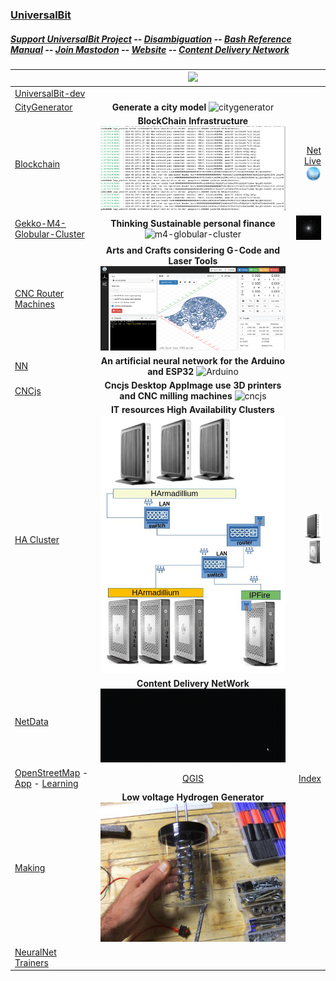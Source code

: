 ### [UniversalBit](https://github.com/universalbit-dev) 

##### [Support UniversalBit Project](https://github.com/universalbit-dev/universalbit-dev/tree/main/support) -- [Disambiguation](https://en.wikipedia.org/wiki/Wikipedia:Disambiguation) -- [Bash Reference Manual](https://www.gnu.org/software/bash/manual/html_node/index.html) -- [Join Mastodon](https://mastodon.social/invite/wTHp2hSD) -- [Website](https://www.universalbit.it/) -- [Content Delivery Network](https://universalbitcdn.it/)
|    | <img src="https://github.com/universalbit-dev/universalbit-dev/blob/main/gif/nebula/nebula_loop.gif" width="auto"></img> |  |
|--------------|:-----:|-----------:|
| [UniversalBit-dev](https://github.com/universalbit-dev/universalbit-dev) | | |
| [CityGenerator](https://github.com/universalbit-dev/CityGenerator)     | <strong>Generate a city model</strong> ![citygenerator](https://github.com/universalbit-dev/CityGenerator/blob/master/assets/images/gif/citygenerator.gif) | |
| [Blockchain](https://github.com/universalbit-dev/universalbit-dev/tree/main/blockchain/bitcoin)    |  <strong>BlockChain Infrastructure</strong> ![blockchain](https://github.com/universalbit-dev/universalbit-dev/blob/main/blockchain/bitcoin/btc-pruned-node.png) | [Net](https://bitnodes.io/nodes/network-map/) [Live](https://bitnodes.io/nodes/live-map/)<img src="https://github.com/universalbit-dev/universalbit-dev/blob/main/docs/assets/images/blockchain.png" width="25"></img>| 
| [Gekko-M4-Globular-Cluster](https://github.com/universalbit-dev/gekko-m4)    | <strong>Thinking Sustainable personal finance</strong> ![m4-globular-cluster](https://github.com/universalbit-dev/gekko-m4/blob/master/images/gif/pm2_ecosystem.gif) | <img src="https://github.com/universalbit-dev/universalbit-dev/blob/main/docs/assets/images/Globular_cluster_Messier_4.jpg" width="40"></img>|
| [CNC Router Machines](https://github.com/universalbit-dev/cnc-router-machines)  |<strong>Arts and Crafts considering G-Code and Laser Tools</strong>![cncjs](https://github.com/universalbit-dev/cnc-router-machines/blob/main/g-code/universalbit/cncjs/universalbit_cncjs.png) | |
| [NN](https://github.com/universalbit-dev/universalbit-dev/tree/main/ann)    |<strong>An artificial neural network for the Arduino and ESP32 </strong>![Arduino](https://github.com/universalbit-dev/universalbit-dev/blob/main/ann/img/gif/arduino-nano_ANN.gif)| |
| [CNCjs](https://github.com/universalbit-dev/cncjs/blob/master/README.md)    |<strong>Cncjs Desktop AppImage  use 3D printers and CNC milling machines</strong> ![cncjs](https://github.com/universalbit-dev/cncjs/blob/master/gif/cncjs.gif) | |
| [HA Cluster](https://github.com/universalbit-dev/HArmadillium/blob/main/HArmadillium.md)       |  <strong>IT resources High Availability Clusters</strong>![HArmadillium](https://github.com/universalbit-dev/HArmadillium/blob/main/images/HArmadillium.jpg)  | <img src="https://github.com/universalbit-dev/universalbit-dev/blob/main/docs/assets/images/HP-T630.png" width="27"></img> <img src="https://github.com/universalbit-dev/universalbit-dev/blob/main/docs/assets/images/HP-T610.png" width="20"></img>|
| [NetData](https://universalbitcdn.it/spaces/content-delivery-network/rooms/local/nodes#metrics_correlation=false&after=-900&before=0&utc=Europe%2FRome&offset=%2B2&timezoneName=Amsterdam%2C%20Berlin%2C%20Bern%2C%20Rome%2C%20Stockholm%2C%20Vienna&modal=&modalTab=&modalParams=&selectedIntegrationCategory=deploy.operating-systems&force_play=false&local--chartName-val=menu_system_submenu_cpu&local-nodesView-nodeIdToGo-val=menu_Live)    | <strong>Content Delivery NetWork</strong>![cdn](https://github.com/universalbit-dev/universalbit-dev/blob/main/cdn/images/gif/content_delivery_network_live.gif)  | |
| [OpenStreetMap](https://github.com/universalbit-dev/iD) - [App](https://oyster-app-c5dox.ondigitalocean.app) - [Learning](https://learnosm.org/it/beginner/start-osm/)    | [QGIS](https://github.com/universalbit-dev/QGIS) | [Index](https://ubuntu.qgis.org/ubuntu/) |
| [Making](https://github.com/universalbit-dev/universalbit-dev/tree/main/making/images/)    | <strong>Low voltage Hydrogen Generator</strong>![hho](https://github.com/universalbit-dev/CityGenerator/blob/master/public/hho/HHO_03.JPG)| |
| [NeuralNet Trainers](https://github.com/universalbit-dev/convnetjs)    |  |  |
